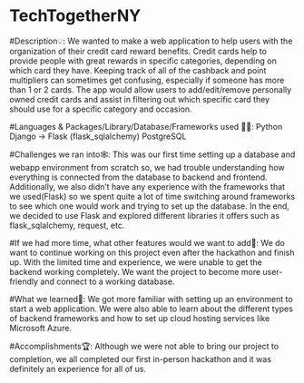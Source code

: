 # TechTogetherNY

#Description💡:
We wanted to make a web application to help users with the organization of their credit card reward benefits. Credit cards help to provide people with great rewards in specific categories, depending on which card they have. Keeping track of all of the cashback and point multipliers can sometimes get confusing, especially if someone has more than 1 or 2 cards. The app would allow users to add/edit/remove personally owned credit cards and assist in filtering out which specific card they should use for a specific category and occasion. 

#Languages & Packages/Library/Database/Frameworks used 👷‍♂️:
Python
Django -> Flask (flask_sqlalchemy)
PostgreSQL

#Challenges we ran into🕸:
This was our first time setting up a database and webapp environment from scratch so, we had trouble understanding how everything is connected from the database to backend and frontend. Additionally, we also didn’t have any experience with the frameworks that we used(Flask) so we spent quite a lot of time switching around frameworks to see which one would work and trying to set up the database. In the end, we decided to use Flask and explored different libraries it offers such as flask_sqlalchemy, request, etc.

#If we had more time, what other features would we want to add🔮:
We do want to continue working on this project even after the hackathon and finish up. With the limited time and experience, we were unable to get the backend working completely. We want the project to become more user-friendly and connect to a working database.

#What we learned🧠:
We got more familiar with setting up an environment to start a web application. We were also able to learn about the different types of backend frameworks and how to set up cloud hosting services like Microsoft Azure.

#Accomplishments🏆:
Although we were not able to bring our project to completion, we all completed our first in-person hackathon and it was definitely an experience for all of us.
